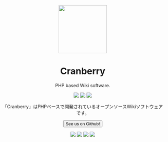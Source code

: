 <p align="center"><img src="https://cdn.rawgit.com/CranberryProject/Cranberry/master/asset/logo/Cranberry.png" width="150px"></p>
<h1 align="center">Cranberry</h1>
<p align="center">PHP based Wiki software.</p>
<p align="center">
    <a href="https://github.com/CranberryProject/Cranberry/releases"><img src="https://img.shields.io/badge/version-Developing-blue.svg"></a>
    <a href="http://php.net/"><img src="https://img.shields.io/badge/powered_by-PHP-3362c2.svg"></a>
    <a><img src="https://img.shields.io/badge/license-MIT-212121.svg"></a>
</p>

<p align="center">「Cranberry」はPHPベースで開発されているオープンソースWikiソフトウェアです。</p>

<p align="center"><a href="https://github.com/CranberryProject/Cranberry"><button class="btn btn-info">See us on Github!</button></a></p>

<p align="center">
    <a href="https://styleci.io/repos/68639205/"><img src="https://styleci.io/repos/68639205/shield?style=flat"></a>
    <a href="https://travis-ci.org/CranberryProject/Cranberry"><img src="https://img.shields.io/travis/CranberryProject/Cranberry.svg?maxAge=2592000"></a>
    <a href="https://sideci.com/gh/68639205/news_feed"><img src="https://img.shields.io/badge/Review-SideCI-blue.svg"></a>
    <a href="https://zube.io/projects/4981/kanban"><img src="https://img.shields.io/badge/Kanban-Zube-9C27B0.svg"></a>
</p>
